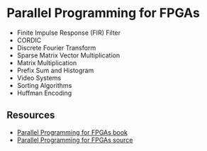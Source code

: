 # Parallel Programming for FPGAs

* Finite Impulse Response (FIR) Filter
* CORDIC
* Discrete Fourier Transform
* Sparse Matrix Vector Multiplication
* Matrix Multiplication
* Prefix Sum and Histogram
* Video Systems
* Sorting Algorithms
* Huffman Encoding

## Resources

* [Parallel Programming for FPGAs book][1]
* [Parallel Programming for FPGAs source][2]


[1]: http://kastner.ucsd.edu/hlsbook/
[2]: https://github.com/KastnerRG/pp4fpgas

